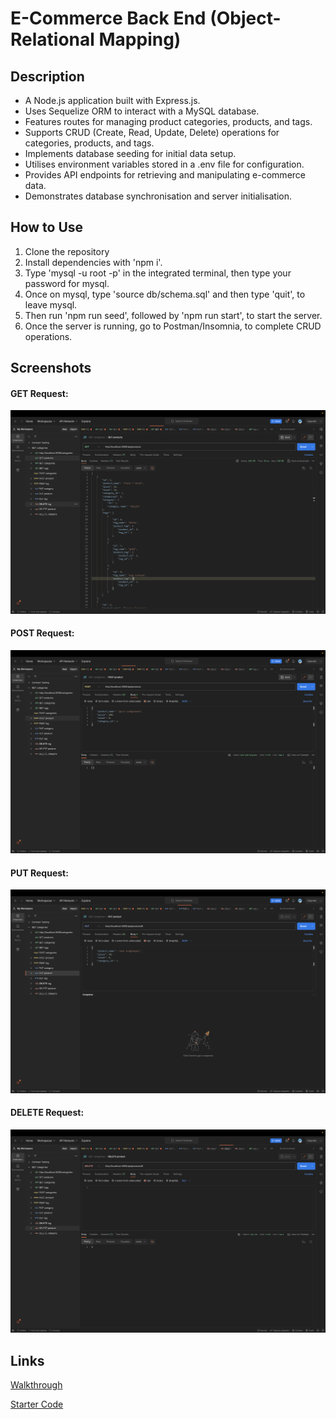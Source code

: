 # E-Commerce Back End (Object-Relational Mapping)

## Description

- A Node.js application built with Express.js.
- Uses Sequelize ORM to interact with a MySQL database.
- Features routes for managing product categories, products, and tags.
- Supports CRUD (Create, Read, Update, Delete) operations for categories, products, and tags.
- Implements database seeding for initial data setup.
- Utilises environment variables stored in a .env file for configuration.
- Provides API endpoints for retrieving and manipulating e-commerce data.
- Demonstrates database synchronisation and server initialisation.

## How to Use

1. Clone the repository
2. Install dependencies with 'npm i'.
3. Type 'mysql -u root -p' in the integrated terminal, then type your password for mysql.
4. Once on mysql, type 'source db/schema.sql' and then type 'quit', to leave mysql.
5. Then run 'npm run seed', followed by 'npm run start', to start the server.
6. Once the server is running, go to Postman/Insomnia, to complete CRUD operations.

## Screenshots

#### GET Request:

![screenshot](/Screenshots/get.png)

#### POST Request:

![screenshot](/Screenshots/post.png)

#### PUT Request:

![screenshot](/Screenshots/put.png)

#### DELETE Request:

![screenshot](/Screenshots/delete.png)

## Links

[Walkthrough](https://drive.google.com/file/d/1DYEW4sz3WA1gwNy1Z2nHte-5EZsjLxzI/view?usp=drive_link)

[Starter Code](https://github.com/coding-boot-camp/fantastic-umbrella)